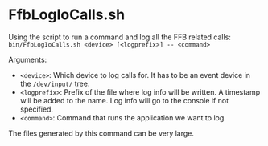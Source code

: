 # FfbLogIoCalls.sh

Using the script to run a command and log all the FFB related calls:
  ```bin/FfbLogIoCalls.sh <device> [<logprefix>] -- <command>```

Arguments:

 - `<device>`: Which device to log calls for. It has to be an event device in
   the `/dev/input/` tree.
 - `<logprefix>`: Prefix of the file where log info will be written. A
   timestamp will be added to the name. Log info will go to the console if not
   specified.
 - `<command>`: Command that runs the application we want to log.

The files generated by this command can be very large.
